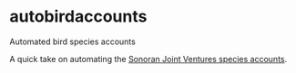 # autobirdaccounts
Automated bird species accounts

A quick take on automating the [Sonoran Joint Ventures species accounts](https://sonoranjv.org/conservation-tools/species-and-habitat-accounts/).

